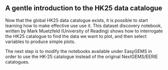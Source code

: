 ## A gentle introduction to the HK25 data catalogue

Now that the global HK25 data catalogue exists, it is possible to start learning how to make effective use use it.
This dataset discovery notebook, written by Mark Muetzfeld (University of Reading) shows how to interrogate the HK25 catalogue to find the data we want to plot, and then select variables to produce simple plots.

The next step is to modify the notebooks available under EasyGEMS in order to use the HK-25 catalogue instead of the original NextGEMS/EERIE catalogues.
